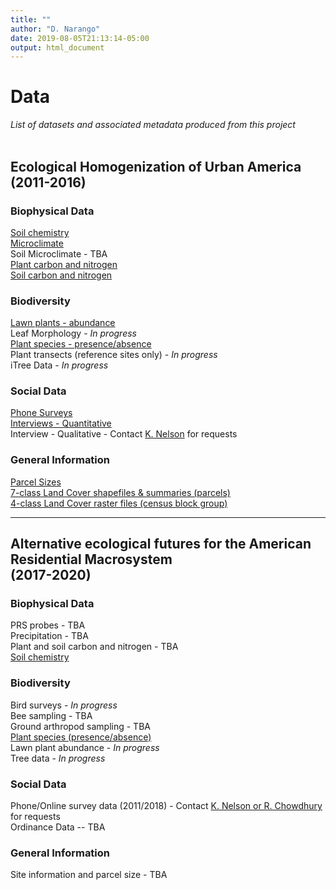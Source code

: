 ```yaml
---
title: ""
author: "D. Narango"
date: 2019-08-05T21:13:14-05:00
output: html_document
---
```


# **Data**
*List of datasets and associated metadata produced from this project*  
<br>  

## **Ecological Homogenization of Urban America (2011-2016)**
### **Biophysical Data**  
[Soil chemistry](https://portal.edirepository.org/nis/mapbrowse?scope=edi&identifier=306&revision=2)   
[Microclimate](https://sustainability.asu.edu/caplter/data/view/msb-cap.625.1/)  
Soil Microclimate - TBA  
[Plant carbon and nitrogen](https://portal.edirepository.org/nis/mapbrowse?scope=edi&identifier=259&revision=1)  
[Soil carbon and nitrogen](https://portal.edirepository.org/nis/mapbrowse?scope=edi&identifier=258&revision=1)


### **Biodiversity**
[Lawn plants - abundance](https://portal.edirepository.org/nis/mapbrowse?scope=edi&identifier=260&revision=1)   
Leaf Morphology  - <i>In progress</i>   
[Plant species - presence/absence](https://portal.edirepository.org/nis/mapbrowse?scope=edi&identifier=307&revision=1)  
Plant transects (reference sites only) - <i>In progress</i>  
iTree Data - <i>In progress</i> 


### **Social Data**
[Phone Surveys](https://portal.lternet.edu/nis/mapbrowse?packageid=knb-lter-bes.4000.180)  
[Interviews - Quantitative](https://portal.edirepository.org/nis/mapbrowse?scope=edi&identifier=305&revision=1)  
Interview - Qualitative - Contact [K. Nelson](/American-Residential-Macrosystems/people/people_list/) for requests


### **General Information**
[Parcel Sizes](https://portal.lternet.edu/nis/mapbrowse?packageid=knb-lter-bes.4100.110)  
[7-class Land Cover shapefiles & summaries (parcels)](https://portal.edirepository.org/nis/mapbrowse?scope=edi&identifier=308&revision=1)   
[4-class Land Cover raster files (census block group)](https://portal.edirepository.org/nis/mapbrowse?scope=edi&identifier=308&revision=1)

---

## **Alternative ecological futures for the American Residential Macrosystem<br>(2017-2020)**  


### **Biophysical Data**
PRS probes  - TBA  
Precipitation  - TBA  
Plant and soil carbon and nitrogen  - TBA  
[Soil chemistry](https://portal.edirepository.org/nis/mapbrowse?scope=edi&identifier=374&revision=2)  

### **Biodiversity**
Bird surveys  - <i>In progress</i>   
Bee sampling - TBA  
Ground arthropod sampling  - TBA   
[Plant species (presence/absence)](https://portal.edirepository.org/nis/mapbrowse?scope=edi&identifier=309&revision=1)  
Lawn plant abundance  - <i>In progress</i>   
Tree data - <i>In progress</i>

### **Social Data**
Phone/Online survey data (2011/2018) - Contact [K. Nelson or R. Chowdhury](/American-Residential-Macrosystems/people/people_list/) for requests  
Ordinance Data -- TBA

### **General Information**
Site information and parcel size - TBA


